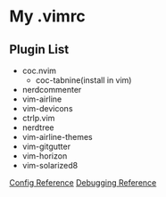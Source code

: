 # My .vimrc
## Plugin List
* coc.nvim
  * coc-tabnine(install in vim)
* nerdcommenter
* vim-airline
* vim-devicons
* ctrlp.vim
* nerdtree
* vim-airline-themes
* vim-gitgutter
* vim-horizon
* vim-solarized8

[Config Reference](https://gist.github.com/benawad/b768f5a5bbd92c8baabd363b7e79786f)
[Debugging Reference](https://vi.stackexchange.com/a/31854/38452)
